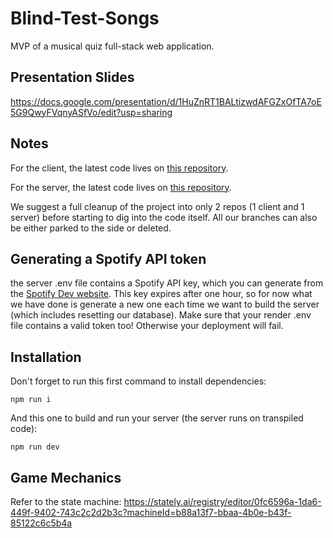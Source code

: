 # Blind-Test-Songs
MVP of a musical quiz full-stack web application.

## Presentation Slides
https://docs.google.com/presentation/d/1HuZnRT1BALtizwdAFGZxOfTA7oE5G9QwyFVqnyASfVo/edit?usp=sharing

## Notes
For the client, the latest code lives on [this repository](https://github.com/Banana-Tabasco-Scorpions-BTS/React_Vanilla).

For the server, the latest code lives on [this repository](https://github.com/Banana-Tabasco-Scorpions-BTS/Blind-Test-Songs).

We suggest a full cleanup of the project into only 2 repos (1 client and 1 server) before starting to dig into the code itself. All our branches can also be either parked to the side or deleted.

## Generating a Spotify API token
the server .env file contains a Spotify API key, which you can generate from the [Spotify Dev website](https://developer.spotify.com/console/get-playlist-tracks/). This key expires after one hour, so for now what we have done is generate a new one each time we want to build the server (which includes resetting our database).
Make sure that your render .env file contains a valid token too! Otherwise your deployment will fail.


## Installation

Don't forget to run this first command to install dependencies:
```
npm run i
```
And this one to build and run your server (the server runs on transpiled code):
```
npm run dev
```

## Game Mechanics

Refer to the state machine: 
https://stately.ai/registry/editor/0fc6596a-1da6-449f-9402-743c2c2d2b3c?machineId=b88a13f7-bbaa-4b0e-b43f-85122c6c5b4a

